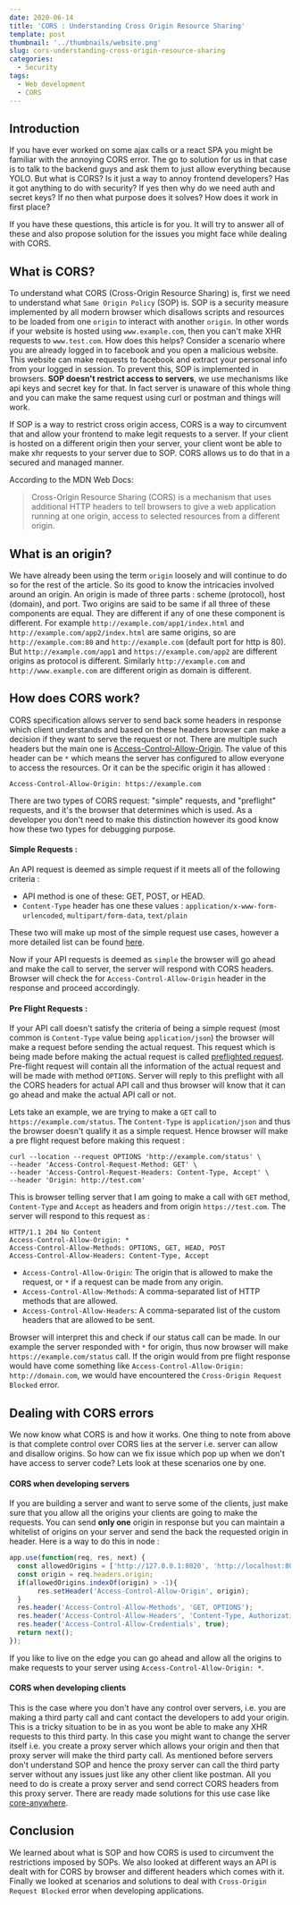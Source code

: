 ```yaml
---
date: 2020-06-14
title: 'CORS : Understanding Cross Origin Resource Sharing'
template: post
thumbnail: '../thumbnails/website.png'
slug: cors-understanding-cross-origin-resource-sharing
categories:
  - Security
tags:
  - Web development
  - CORS
---
```


## Introduction

If you have ever worked on some ajax calls or a react SPA you might be familiar with the annoying CORS error. The go to solution for us in that case is to talk to the backend guys and ask them to just allow everything because YOLO. But what is CORS? Is it just a way to annoy frontend developers? Has it got anything to do with security? If yes then why do we need auth and secret keys? If no then what purpose does it solves? How does it work in first place? 

If you have these questions, this article is for you. It will try to answer all of these and also propose solution for the issues you might face while dealing with CORS.

## What is CORS?

To understand what CORS (Cross-Origin Resource Sharing) is, first we need to understand what `Same Origin Policy` (SOP) is. SOP is a security measure implemented by all modern browser which disallows scripts and resources to be loaded from one `origin` to interact with another `origin`. In other words if your website is hosted using `www.example.com`, then you can't make XHR requests to `www.test.com`. How does this helps? Consider a scenario where you are already logged in to facebook and you open a malicious website. This website can make requests to facebook and extract your personal info from your logged in session. To prevent this, SOP is implemented in browsers. **SOP doesn't restrict access to servers**, we use mechanisms like api keys and secret key for that. In fact server is unaware of this whole thing and you can make the same request using curl or postman and things will work. 

If SOP is a way to restrict cross origin access, CORS is a way to circumvent that and allow your frontend to make legit requests to a server. If your client is hosted on a different origin then your server, your client wont be able to make xhr requests to your server due to SOP. CORS allows us to do that in a secured and managed manner.

According to the MDN Web Docs:
> Cross-Origin Resource Sharing (CORS) is a mechanism that uses additional HTTP headers to tell browsers to give a web application running at one origin, access to selected resources from a different origin.

## What is an origin?

We have already been using the term `origin` loosely and will continue to do so for the rest of the article. So its good to know the intricacies involved around an origin. An origin is made of three parts : scheme (protocol), host (domain), and port. Two origins are said to be same if all three of these components are equal. They are different if any of one these component is different. For example `http://example.com/app1/index.html` and `http://example.com/app2/index.html` are same origins, so are `http://example.com:80` and `http://example.com` (default port for http is 80). But `http://example.com/app1` and `https://example.com/app2` are different origins as protocol is different. Similarly `http://example.com` and `http://www.example.com` are different origin as domain is different. 


## How does CORS work?

CORS specification allows server to send back some headers in response which client understands and based on these headers browser can make a decision if they want to serve the request or not. There are multiple such headers but the main one is [Access-Control-Allow-Origin](https://developer.mozilla.org/en-US/docs/Web/HTTP/CORS#Access-Control-Allow-Origin). The value of this header can be `*` which means the server has configured to allow everyone to access the resources. Or it can be the specific origin it has allowed :

```terminal
Access-Control-Allow-Origin: https://example.com
```

There are two types of CORS request: "simple" requests, and "preflight" requests, and it's the browser that determines which is used. As a developer you don't need to make this distinction however its good know how these two types for debugging purpose.

#### Simple Requests : 

An API request is deemed as simple request if it meets all of the following criteria : 

* API method is one of these: GET, POST, or HEAD.
* `Content-Type` header has one these values : `application/x-www-form-urlencoded`, `multipart/form-data`, `text/plain`

These two will make up most of the simple request use cases, however a more detailed list can be found [here](https://developer.mozilla.org/en-US/docs/Web/HTTP/CORS#Simple_requests).

Now if your API requests is deemed as `simple` the browser will go ahead and make the call to server, the server will respond with CORS headers. Browser will check the for `Access-Control-Allow-Origin` header in the response and proceed accordingly.

#### Pre Flight Requests :
If your API call doesn't satisfy the criteria of being a simple request (most common is `Content-Type` value being `application/json`) the browser will make a request before sending the actual request. This request which is being made before making the actual request is called [preflighted request](https://developer.mozilla.org/en-US/docs/Web/HTTP/CORS#Preflighted_requests). Pre-flight request will contain all the information of the actual request and will be made with method `OPTIONS`. Server will reply to this preflight with all the CORS headers for actual API call and thus browser will know that it can go ahead and make the actual API call or not. 

Lets take an example, we are trying to make a `GET` call to `https://example.com/status`. The `Content-Type` is `application/json` and thus the browser doesn't qualify it as a simple request. Hence browser will make a pre flight request before making this request : 

```terminal
curl --location --request OPTIONS 'http://example.com/status' \
--header 'Access-Control-Request-Method: GET' \
--header 'Access-Control-Request-Headers: Content-Type, Accept' \
--header 'Origin: http://test.com'
```

This is browser telling server that I am going to make a call with `GET` method, `Content-Type` and `Accept` as headers and from origin `https://test.com`. The server will respond to this request as : 

```terminal
HTTP/1.1 204 No Content
Access-Control-Allow-Origin: *
Access-Control-Allow-Methods: OPTIONS, GET, HEAD, POST
Access-Control-Allow-Headers: Content-Type, Accept
```

* `Access-Control-Allow-Origin`: The origin that is allowed to make the request, or `*` if a request can be made from any origin.
* `Access-Control-Allow-Methods`: A comma-separated list of HTTP methods that are allowed.
* `Access-Control-Allow-Headers`: A comma-separated list of the custom headers that are allowed to be sent.

Browser will interpret this and check if our status call can be made. In our example the server responded with `*` for origin, thus now browser will make `https://example.com/status` call. If the origin would from pre flight response would have come something like `Access-Control-Allow-Origin: http://domain.com`, we would have encountered the `Cross-Origin Request Blocked` error.

## Dealing with CORS errors

We now know what CORS is and how it works. One thing to note from above is that complete control over CORS lies at the server i.e. server can allow and disallow origins. So how can we fix issue which pop up when we don't have access to server code? Lets look at these scenarios one by one. 

#### CORS when developing servers
If you are building a server and want to serve some of the clients, just make sure that you allow all the origins your clients are going to make the requests. You can send **only one** origin in response but you can maintain a whitelist of origins on your server and send the back the requested origin in header. Here is a way to do this in node :

```js
app.use(function(req, res, next) {
  const allowedOrigins = ['http://127.0.0.1:8020', 'http://localhost:8020', 'http://127.0.0.1:9000', 'http://localhost:9000'];
  const origin = req.headers.origin;
  if(allowedOrigins.indexOf(origin) > -1){
       res.setHeader('Access-Control-Allow-Origin', origin);
  }
  res.header('Access-Control-Allow-Methods', 'GET, OPTIONS');
  res.header('Access-Control-Allow-Headers', 'Content-Type, Authorization');
  res.header('Access-Control-Allow-Credentials', true);
  return next();
});
```
If you like to live on the edge you can go ahead and allow all the origins to make requests to your server using `Access-Control-Allow-Origin: *`.

#### CORS when developing clients
This is the case where you don't have any control over servers, i.e. you are making a third party call and cant contact the developers to add your origin. This is a tricky situation to be in as you wont be able to make any XHR requests to this third party. In this case you might want to change the server itself i.e. you create a proxy server which allows your origin and then that proxy server will make the third party call. As mentioned before servers don't understand SOP and hence the proxy server can call the third party server without any issues just like any other client like postman. All you need to do is create a proxy server and send correct CORS headers from this proxy server. There are ready made solutions for this use case like [core-anywhere](https://www.npmjs.com/package/cors-anywhere).

## Conclusion
We learned about what is SOP and how CORS is used to circumvent the restrictions imposed by SOPs. We also looked at different ways an API is dealt with for CORS by browser and different headers which comes with it. Finally we looked at scenarios and solutions to deal with `Cross-Origin Request Blocked` error when developing applications.
